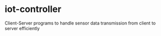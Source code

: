 # iot-controller
Client-Server programs to handle sensor data transmission from client to server efficiently
